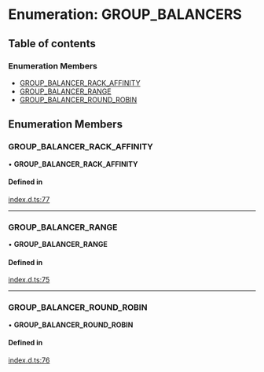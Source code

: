 # Enumeration: GROUP_BALANCERS

## Table of contents

### Enumeration Members

- [GROUP_BALANCER_RACK_AFFINITY](GROUP_BALANCERS.md#group_balancer_rack_affinity)
- [GROUP_BALANCER_RANGE](GROUP_BALANCERS.md#group_balancer_range)
- [GROUP_BALANCER_ROUND_ROBIN](GROUP_BALANCERS.md#group_balancer_round_robin)

## Enumeration Members

### GROUP_BALANCER_RACK_AFFINITY

• **GROUP_BALANCER_RACK_AFFINITY**

#### Defined in

[index.d.ts:77](https://github.com/mostafa/xk6-kafka/blob/main/api-docs/index.d.ts#L77)

---

### GROUP_BALANCER_RANGE

• **GROUP_BALANCER_RANGE**

#### Defined in

[index.d.ts:75](https://github.com/mostafa/xk6-kafka/blob/main/api-docs/index.d.ts#L75)

---

### GROUP_BALANCER_ROUND_ROBIN

• **GROUP_BALANCER_ROUND_ROBIN**

#### Defined in

[index.d.ts:76](https://github.com/mostafa/xk6-kafka/blob/main/api-docs/index.d.ts#L76)
